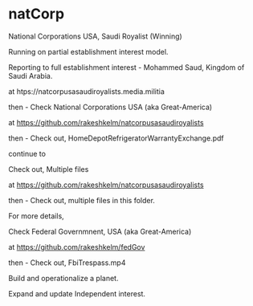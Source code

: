 # natCorp

National Corporations USA, Saudi Royalist (Winning)

Running on partial establishment interest model.

Reporting to full establishment interest - Mohammed Saud, Kingdom of Saudi Arabia.

at htps://natcorpusasaudiroyalists.media.militia

then - Check National Corporations USA (aka Great-America)

at https://github.com/rakeshkelm/natcorpusasaudiroyalists

then - Check out, HomeDepotRefrigeratorWarrantyExchange.pdf 

continue to

Check out,  Multiple files

at https://github.com/rakeshkelm/natcorpusasaudiroyalists

then - Check out, multiple files in this folder. 

For more details,

Check Federal Governmnent, USA (aka Great-America)

at https://github.com/rakeshkelm/fedGov

then - Check out, FbiTrespass.mp4

Build and operationalize a planet.

Expand and update Independent interest.

